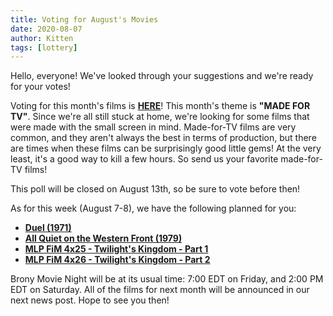 ```yaml
---
title: Voting for August's Movies
date: 2020-08-07
author: Kitten
tags: [lottery]
---
```


Hello, everyone!  We've looked through your suggestions and we're ready for your votes!

Voting for this month's films is **[HERE][lotto]**!  This month's theme is **"MADE FOR TV"**. Since we're all still stuck at home, we're looking for some films that were made with the small screen in mind. Made-for-TV films are very common, and they aren't always the best in terms of production, but there are times when these films can be surprisingly good little gems! At the very least, it's a good way to kill a few hours. So send us your favorite made-for-TV films!

This poll will be closed on August 13th, so be sure to vote before then!

As for this week (August 7-8), we have the following planned for you:
-	**[Duel (1971)][m1]**
-	**[All Quiet on the Western Front (1979)][m2]**
-	**[MLP FiM 4x25 - Twilight's Kingdom - Part 1][p1]**
-	**[MLP FiM 4x26 - Twilight's Kingdom - Part 2][p2]**

Brony Movie Night will be at its usual time: 7:00 EDT on Friday, and 2:00 PM EDT on Saturday.  All of the films for next month will be announced in our next news post.  Hope to see you then!

[lotto]: https://docs.google.com/forms/d/e/1FAIpQLSetUwanmDXNUc86Yw06xxptfFaiV6H_gVKVKkBtfn_IbkRC9w/viewform
[m1]: https://www.imdb.com/title/tt0067023/
[m2]: https://www.imdb.com/title/tt0078753/
[p1]: https://www.imdb.com/title/tt3099876/
[p2]: https://www.imdb.com/title/tt3088332/
